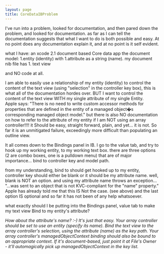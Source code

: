 ```yaml
---
layout: page
title: CoreDataIBProblem
---
```


I've run into a problem, looked for documentation, and then pared down the problem, and looked for documentation. 
as far as I can tell the documentation suggests that what I want to do is both possible and easy.  At no point does any documentation explain it, and at no point is it self evident.

what I have:
an xcode 2.1 document based Core data app
the document model:
1.entity (identity) with 1.attribute as a string (name).
my document nib file  has  1. text view

and NO code at all.


I am able to easily use a relationship of my  entity (identity) to control the content of the text view (using "selection" in the controller key box),  this is what all of the documentation hordes over.
BUT 
I want to control the content of the text view WITH my single attribute of my single Entity.  
Apple says:
"There is no need to write custom accessor methods for properties that are defined in the entity of a managed object�s corresponding managed object model."
but there is also NO documentation on how to refer to the attribute of my entity if I am NOT using an array controller!!!!
it Should be easy, straight forward, plain, and yet... it is not.  So far it is an unmitigated failure, exceedingly more difficult than populating an outline view.

It all comes down to the Bindings panel in IB.  I go to the value tab, and try to hook up my working entity, to my working text box.
there are three options (2 are combo boxes, one is a pulldown menu) that are of major importance...
bind to
controller key
and model path.

from my understanding, bind to should get hooked up to my entity, controller key should either be blank or it should be my attribute name.
well, blank is NOT an option.  and using my attribute name throws an exception... "...was sent to an object that is not KVC-compliant for the "name" property."  Apple has already told me that this IS Not the case. (see above)  and the last option IS optional and so far it has not been of any help whatsoever.


what exactly should I be putting into the Bindings panel, value tab to make my text view Bind to my entity's attribute?


*How about the attribute's name? :-) It's just that easy. Your array controller should be set to use an entity (specify its name). Bind the text view to the array controller's selection, using the attribute (name) as the key path. Your array controller's managedObjectContext binding should also be bound to an appropriate context. If it's document-based, just point it at File's Owner - it'll automagically pick up managedObjectContext in the key list.*

